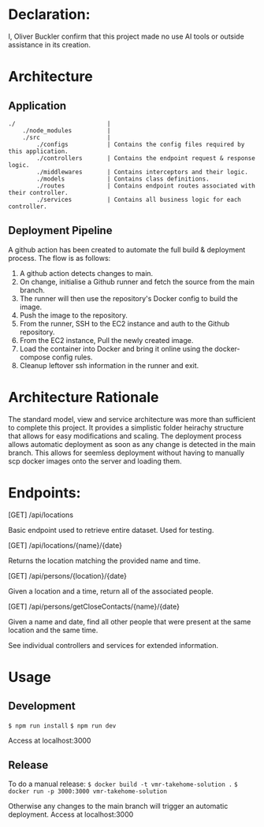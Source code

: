 # Declaration:
I, Oliver Buckler confirm that this project made no use AI tools or outside assistance in its creation.

# Architecture
## Application
```
./                          |
    ./node_modules          |
    ./src                   |
        ./configs           | Contains the config files required by this application.
        ./controllers       | Contains the endpoint request & response logic.
        ./middlewares       | Contains interceptors and their logic.
        ./models            | Contains class definitions.
        ./routes            | Contains endpoint routes associated with their controller. 
        ./services          | Contains all business logic for each controller.
```
## Deployment Pipeline
A github action has been created to automate the full build & deployment process. 
The flow is as follows:


1) A github action detects changes to main.
2) On change, initialise a Github runner and fetch the source from the main branch.
3) The runner will then use the repository's Docker config to build the image.
4) Push the image to the repository.
5) From the runner, SSH to the EC2 instance and auth to the Github repository.
6) From the EC2 instance, Pull the newly created image.
7) Load the container into Docker and bring it online using the docker-compose config rules.
8) Cleanup leftover ssh information in the runner and exit.

# Architecture Rationale
The standard model, view and service architecture was more than sufficient to complete this project.
It provides a simplistic folder heirachy structure that allows for easy modifications and scaling.
The deployment process allows automatic deployment as soon as any change is detected in the main branch. 
This allows for seemless deployment without having to manually scp docker images onto the server and loading them.

# Endpoints:

[GET] /api/locations

Basic endpoint used to retrieve entire dataset. Used for testing.

[GET] /api/locations/{name}/{date}

Returns the location matching the provided name and time.

[GET] /api/persons/{location}/{date}

Given a location and a time, return all of the associated people.

[GET] /api/persons/getCloseContacts/{name}/{date}

Given a name and date, find all other people that were present at the same location and the same time.

See individual controllers and services for extended information.

# Usage

## Development
`$ npm run install`
`$ npm run dev`

Access at localhost:3000

## Release
To do a manual release:
`$ docker build -t vmr-takehome-solution .`
`$ docker run -p 3000:3000 vmr-takehome-solution`

Otherwise any changes to the main branch will trigger an automatic deployment.
Access at localhost:3000


